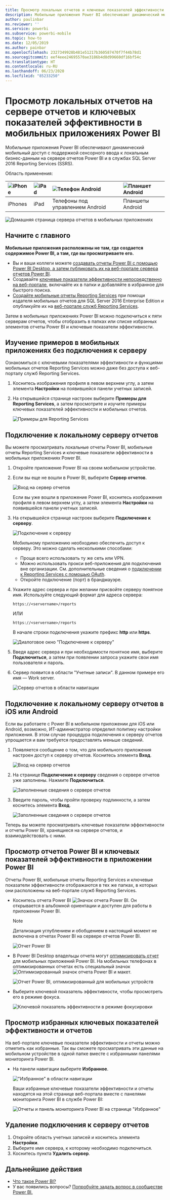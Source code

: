 ```yaml
---
title: Просмотр локальных отчетов и ключевых показателей эффективности в мобильных приложениях Power BI
description: Мобильные приложения Power BI обеспечивают динамический мобильный доступ с поддержкой сенсорного ввода к локальным бизнес-данным в службах SQL Server Reporting Services и на сервере отчетов Power BI.
author: paulinbar
ms.reviewer: ''
ms.service: powerbi
ms.subservice: powerbi-mobile
ms.topic: how-to
ms.date: 12/05/2019
ms.author: painbar
ms.openlocfilehash: 2327349928b481e51217b360587470f7f44b78d1
ms.sourcegitcommit: eef4eee24695570ae3186b4d8d99660df16bf54c
ms.translationtype: HT
ms.contentlocale: ru-RU
ms.lasthandoff: 06/23/2020
ms.locfileid: "85233250"
---
```

# <a name="view-on-premises-report-server-reports-and-kpis-in-the-power-bi-mobile-apps"></a>Просмотр локальных отчетов на сервере отчетов и ключевых показателей эффективности в мобильных приложениях Power BI

Мобильные приложения Power BI обеспечивают динамический мобильный доступ с поддержкой сенсорного ввода к локальным бизнес-данным на сервере отчетов Power BI и в службах SQL Server 2016 Reporting Services (SSRS).

Область применения:

| ![iPhone](./media/mobile-app-ssrs-kpis-mobile-on-premises-reports/iphone-logo-50-px.png) | ![iPad](./media/mobile-app-ssrs-kpis-mobile-on-premises-reports/ipad-logo-50-px.png) | ![Телефон Android](./media/mobile-app-ssrs-kpis-mobile-on-premises-reports/android-phone-logo-50-px.png) | ![Планшет Android](./media/mobile-app-ssrs-kpis-mobile-on-premises-reports/android-tablet-logo-50-px.png) |
|:--- |:--- |:--- |:--- |
| iPhones |iPad |Телефоны под управлением Android |Планшеты Android |


![Домашняя страница сервера отчетов в мобильных приложениях](./media/mobile-app-ssrs-kpis-mobile-on-premises-reports/power-bi-ipad-pbi-report-server-home.png)

## <a name="first-things-first"></a>Начните с главного
**Мобильные приложения расположены не там, где создается содержимое Power BI, а там, где вы просматриваете его.**

* Вы и ваши коллеги можете [создавать отчеты Power BI с помощью Power BI Desktop, а затем публиковать их на веб-портале сервера отчетов Power BI](../../report-server/quickstart-create-powerbi-report.md). 
* Создавайте [ключевые показатели эффективности непосредственно на веб-портале](https://docs.microsoft.com/sql/reporting-services/working-with-kpis-in-reporting-services), включайте их в папки и добавляйте в избранное для быстрого поиска. 
* [Создайте мобильные отчеты Reporting Services](https://docs.microsoft.com/sql/reporting-services/mobile-reports/create-mobile-reports-with-sql-server-mobile-report-publisher) при помощи издателя мобильных отчетов для SQL Server 2016 Enterprise Edition и опубликуйте их на [веб-портале служб Reporting Services](https://docs.microsoft.com/sql/reporting-services/web-portal-ssrs-native-mode).  

Затем в мобильных приложениях Power BI можно подключиться к пяти серверам отчетов, чтобы отобразить в папках или списке избранных элементов отчеты Power BI и ключевые показатели эффективности. 

## <a name="explore-samples-in-the-mobile-apps-without-a-server-connection"></a>Изучение примеров в мобильных приложениях без подключения к серверу
Ознакомиться с ключевыми показателями эффективности и функциями мобильных отчетов Reporting Services можно даже без доступа к веб-порталу служб Reporting Services. 

1. Коснитесь изображения профиля в левом верхнем углу, а затем элемента **Настройки** на появившейся панели учетных записей.

2. На открывшейся странице настроек выберите **Примеры для Reporting Services**, а затем просмотрите и изучите примеры ключевых показателей эффективности и мобильных отчетов.
   
   ![Примеры для Reporting Services](./media/mobile-app-ssrs-kpis-mobile-on-premises-reports/power-bi-iphone-ssrs-samples.png)

## <a name="connect-to-an-on-premises-report-server"></a>Подключение к локальному серверу отчетов
Вы можете просматривать локальные отчеты Power BI, мобильные отчеты Reporting Services и ключевые показатели эффективности в мобильных приложениях Power BI. 

1. Откройте приложение Power BI на своем мобильном устройстве.
2. Если вы еще не вошли в Power BI, выберите **Сервер отчетов**.
   
   ![Вход на сервер отчетов](./media/mobile-app-ssrs-kpis-mobile-on-premises-reports/power-bi-connect-to-rs-login.png)
   
   Если вы уже вошли в приложение Power BI, коснитесь изображения профиля в левом верхнем углу, а затем элемента **Настройки** на появившейся панели учетных записей.
3. На открывшейся странице настроек выберите **Подключение к серверу**.
   
    ![Подключение к серверу](./media/mobile-app-ssrs-kpis-mobile-on-premises-reports/power-bi-android-server-sign-in.png)

    Мобильному приложению необходимо обеспечить доступ к серверу. Это можно сделать несколькими способами:
     * Проще всего использовать ту же сеть или VPN.
     * Можно использовать прокси веб-приложения для подключения вне организации. См. дополнительные сведения о [подключении к Reporting Services с помощью OAuth](mobile-oauth-ssrs.md).
     * Откройте подключение (порт) в брандмауэре.

4. Укажите адрес сервера и при желании присвойте серверу понятное имя. Используйте следующий формат для адреса сервера:
   
     `https://<servername>/reports`
   
     ИЛИ
   
     `https://<servername>/reports`
   
   В начале строки подключения укажите префикс **http** или **https**.
   
    ![Диалоговое окно "Подключение к серверу"](./media/mobile-app-ssrs-kpis-mobile-on-premises-reports/power-bi-ios-connect-to-server-dialog.png)
5. Введя адрес сервера и при необходимости понятное имя, выберите **Подключиться**, а затем при появлении запроса укажите свои имя пользователя и пароль.
6. Сервер появится в области "Учетные записи". В данном примере его имя — Work server.
   
   ![Сервер отчетов в области навигации](./media/mobile-app-ssrs-kpis-mobile-on-premises-reports/power-bi-iphone-left-nav-report-server.png)

## <a name="connect-to-an-on-premises-report-server-in-ios-or-android"></a>Подключение к локальному серверу отчетов в iOS или Android

Если вы работаете с Power BI в мобильном приложении для iOS или Android, возможно, ИТ-администратор определил политику настройки приложения. В этом случае процедура подключения к серверу отчетов упрощается и вам требуется предоставлять меньше сведений. 

1. Появляется сообщение о том, что для мобильного приложения настроен доступ к серверу отчетов. Коснитесь элемента **Вход**.

    ![Вход на сервер отчетов](./media/mobile-app-ssrs-kpis-mobile-on-premises-reports/power-bi-config-server-sign-in.png)

2.  На странице **Подключение к серверу** сведения о сервере отчетов уже заполнены. Нажмите **Подключиться**.

    ![Заполненные сведения о сервере отчетов](./media/mobile-app-ssrs-kpis-mobile-on-premises-reports/power-bi-ios-remote-configure-connect-server.png)

3. Введите пароль, чтобы пройти проверку подлинности, а затем коснитесь элемента **Вход**. 

    ![Заполненные сведения о сервере отчетов](./media/mobile-app-ssrs-kpis-mobile-on-premises-reports/power-bi-config-server-address.png)

Теперь вы можете просматривать ключевые показатели эффективности и отчеты Power BI, хранящиеся на сервере отчетов, и взаимодействовать с ними.

## <a name="view-power-bi-reports-and-kpis-in-the-power-bi-app"></a>Просмотр отчетов Power BI и ключевых показателей эффективности в приложении Power BI
Отчеты Power BI, мобильные отчеты Reporting Services и ключевые показатели эффективности отображаются в тех же папках, в которых они расположены на веб-портале служб Reporting Services. 

* Коснитесь отчета Power BI ![Значок отчета Power BI](./media/mobile-app-ssrs-kpis-mobile-on-premises-reports/power-bi-rs-mobile-report-icon.png). Он открывается в альбомной ориентации и доступен для работы в приложении Power BI.

    > [!NOTE]
  > Детализация углублением и обобщением в настоящий момент не включена в отчетах Power BI на сервере отчетов Power BI.
  
    ![Отчет Power BI](./media/mobile-app-ssrs-kpis-mobile-on-premises-reports/power-bi-iphone-report-server-report.png)
* В Power BI Desktop владельцы отчета могут [оптимизировать отчет](../../create-reports/desktop-create-phone-report.md) для мобильных приложений Power BI. На мобильных телефонах в оптимизированных отчетах есть специальный значок ![Оптимизированный значок отчета Power BI](./media/mobile-app-ssrs-kpis-mobile-on-premises-reports/power-bi-rs-mobile-optimized-icon.png) и макет.
  
    ![Отчет Power BI, оптимизированный для мобильных устройств](./media/mobile-app-ssrs-kpis-mobile-on-premises-reports/power-bi-rs-mobile-optimized-report.png)
* Выберите ключевой показатель эффективности, чтобы просмотреть его в режиме фокуса.
  
    ![Ключевой показатель эффективности в режиме фокусировки](./media/mobile-app-ssrs-kpis-mobile-on-premises-reports/pbi_ipad_ssmrp_tile.png)

## <a name="view-your-favorite-kpis-and-reports"></a>Просмотр избранных ключевых показателей эффективности и отчетов
На веб-портале ключевые показатели эффективности и отчеты можно отметить как избранные. Так вы сможете просматривать эти данные на мобильном устройстве в одной папке вместе с избранными панелями мониторинга Power BI.

* На панели навигации выберите **Избранное**.
  
   !["Избранное" в области навигации](./media/mobile-app-ssrs-kpis-mobile-on-premises-reports/power-bi-ipad-faves-pbi-report-server-update.png)
  
   Ваши избранные ключевые показатели эффективности и отчеты находятся на этой странице веб-портала вместе с панелями мониторинга Power BI в службе Power BI:
  
   ![Отчеты и панель мониторинга Power BI на странице "Избранное"](./media/mobile-app-ssrs-kpis-mobile-on-premises-reports/power-bi-ipad-favorites.png)

## <a name="remove-a-connection-to-a-report-server"></a>Удаление подключения к серверу отчетов
1. Откройте область учетных записей и коснитесь элемента **Настройки**.
2. Выберите имя сервера, к которому необходимо подключиться.
3. Коснитесь пункта **Удалить сервер**.

## <a name="next-steps"></a>Дальнейшие действия
* [Что такое Power BI?](../../fundamentals/power-bi-overview.md)  
* У вас появились вопросы? [Попробуйте задать вопрос в сообществе Power BI.](https://community.powerbi.com/)
